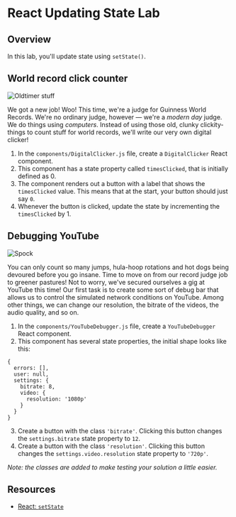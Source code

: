 # React Updating State Lab

## Overview

In this lab, you'll update  state using `setState()`. 

## World record click counter
![Oldtimer stuff](http://il5.picdn.net/shutterstock/videos/15633112/thumb/1.jpg)

We got a new job! Woo! This time, we're a judge for Guinness World Records. We're no ordinary judge, however — we're a _modern day_ judge. We do things using _computers_. Instead of using those old, clunky clickity-things to count stuff for world records, we'll write our very own digital clicker!

1. In the `components/DigitalClicker.js` file, create a `DigitalClicker` React component.
2. This component has a state property called `timesClicked`, that is initially defined as 0.
3. The component renders out a button with a label that shows the `timesClicked` value. This means that at the start, your button should just say `0`.
4. Whenever the button is clicked, update the state by incrementing the `timesClicked` by 1.


## Debugging YouTube
![Spock](https://media.giphy.com/media/fECTyvPYevOHC/giphy.gif)

You can only count so many jumps, hula-hoop rotations and hot dogs being devoured before you go insane. Time to move on from our record judge job to greener pastures! Not to worry, we've secured ourselves a gig at YouTube this time! Our first task is to create some sort of debug bar that allows us to control the simulated network conditions on YouTube. Among other things, we can change our resolution, the bitrate of the videos, the audio quality, and so on.

1. In the `components/YouTubeDebugger.js` file, create a `YouTubeDebugger` React component.
2. This component has several state properties, the initial shape looks like this:

```
{
  errors: [],
  user: null,
  settings: {
    bitrate: 8,
    video: {
      resolution: '1080p'
    }
  }
}
```

3. Create a button with the class `'bitrate'`. Clicking this button changes the `settings.bitrate` state property to `12`.
4. Create a button with the class `'resolution'`. Clicking this button changes the `settings.video.resolution` state property to `'720p'`.

_Note: the classes are added to make testing your solution a little easier._

## Resources
- [React: `setState`](https://facebook.github.io/react/docs/component-api.html#setstate)
